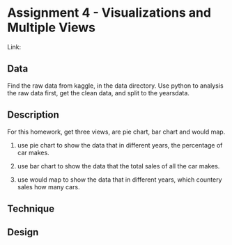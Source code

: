 Assignment 4 - Visualizations and Multiple Views  
===
Link:

Data
----
Find the raw data from kaggle, in the data directory.
Use python to analysis the raw data first, get the clean data, and split to the yearsdata.


Description
----
For this homework, get three views, are pie chart, bar chart and would map.
1. use pie chart to show the data that in different years, the percentage of car makes.

2. use bar chart to show the data that the total sales of all the car makes.
3. use would map to show the data that in different years, which countery sales how many cars.


Technique
-----



Design
-----

